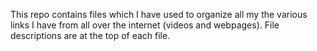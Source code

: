 This repo contains files which I have used to organize all my the various links I have from all over the internet (videos and webpages). File descriptions are at the top of each file.
